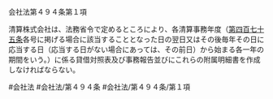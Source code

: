 会社法第４９４条第１項

清算株式会社は、法務省令で定めるところにより、各清算事務年度（[第四百七十五条](会社法＿＿＿＿第４７５条)各号に掲げる場合に該当することとなった日の翌日又はその後毎年その日に応当する日（応当する日がない場合にあっては、その前日）から始まる各一年の期間をいう。）に係る貸借対照表及び事務報告並びにこれらの附属明細書を作成しなければならない。

#会社法
#会社法/第４９４条
#会社法/第４９４条/第１項
